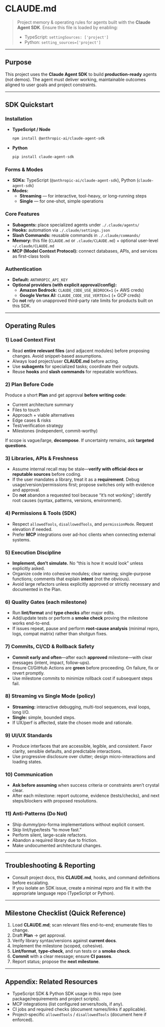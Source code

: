 # CLAUDE.md

> Project memory & operating rules for agents built with the **Claude Agent SDK**.
> Ensure this file is loaded by enabling:
> - TypeScript: `settingSources: ['project']`
> - Python: `setting_sources=['project']`

---

## Purpose

This project uses the **Claude Agent SDK** to build **production-ready** agents (not demos). The agent must deliver working, maintainable outcomes aligned to user goals and project constraints.

---

## SDK Quickstart

### Installation
- **TypeScript / Node**
  ```bash
  npm install @anthropic-ai/claude-agent-sdk
  ```
- **Python**
  ```bash
  pip install claude-agent-sdk
  ```

### Forms & Modes
- **SDKs:** TypeScript (`@anthropic-ai/claude-agent-sdk`), Python (`claude-agent-sdk`)
- **Modes:**  
  - **Streaming** — for interactive, tool-heavy, or long-running steps  
  - **Single** — for one-shot, simple operations

### Core Features
- **Subagents:** place specialized agents under `./.claude/agents/`
- **Hooks:** automation via `./.claude/settings.json`
- **Slash Commands:** reusable commands in `./.claude/commands/`
- **Memory:** this file (`CLAUDE.md` or `.claude/CLAUDE.md`) + optional user-level `~/.claude/CLAUDE.md`
- **MCP (Model Context Protocol):** connect databases, APIs, and services as first-class tools

### Authentication
- **Default:** `ANTHROPIC_API_KEY`
- **Optional providers (with explicit approval/config):**
  - **Amazon Bedrock:** `CLAUDE_CODE_USE_BEDROCK=1` (+ AWS creds)
  - **Google Vertex AI:** `CLAUDE_CODE_USE_VERTEX=1` (+ GCP creds)
- Do **not** rely on unapproved third-party rate limits for products built on this SDK.

---

## Operating Rules

### 1) Load Context First
- Read **entire relevant files** (and adjacent modules) before proposing changes. Avoid snippet-based assumptions.
- Always load project/user **CLAUDE.md** before acting.
- Use **subagents** for specialized tasks; coordinate their outputs.
- Reuse **hooks** and **slash commands** for repeatable workflows.

### 2) Plan Before Code
Produce a short **Plan** and get approval **before writing code**:
- Current architecture summary
- Files to touch
- Approach + viable alternatives
- Edge cases & risks
- Test/verification strategy
- Milestones (independent, commit-worthy)

If scope is vague/large, **decompose**. If uncertainty remains, ask **targeted questions**.

### 3) Libraries, APIs & Freshness
- Assume internal recall may be stale—**verify with official docs or reputable sources** before coding.
- If the user mandates a library, treat it as a **requirement**. Debug usage/version/permissions first; propose switches only with evidence and approval.
- Do **not** abandon a requested tool because “it’s not working”; identify root causes (syntax, patterns, versions, environment).

### 4) Permissions & Tools (SDK)
- Respect `allowedTools`, `disallowedTools`, and `permissionMode`. Request elevation if needed.
- Prefer **MCP** integrations over ad-hoc clients when connecting external systems.

### 5) Execution Discipline
- **Implement, don’t simulate.** No “this is how it would look” unless explicitly asked.
- Organize code into cohesive modules; clear naming; single-purpose functions; comments that explain **intent** (not the obvious).
- Avoid large refactors unless explicitly approved or strictly necessary and documented in the Plan.

### 6) Quality Gates (each milestone)
- Run **lint/format** and **type checks** after major edits.
- Add/update tests or perform a **smoke check** proving the milestone works end-to-end.
- If issues repeat, pause and perform **root-cause analysis** (minimal repro, logs, compat matrix) rather than shotgun fixes.

### 7) Commits, CI/CD & Rollback Safety
- **Commit early and often**—after each **approved** milestone—with clear messages (intent, impact, follow-ups).
- Ensure CI/GitHub Actions are **green** before proceeding. On failure, fix or revert promptly.
- Use milestone commits to minimize rollback cost if subsequent steps fail.

### 8) Streaming vs Single Mode (policy)
- **Streaming:** interactive debugging, multi-tool sequences, eval loops, long I/O.
- **Single:** simple, bounded steps.
- If UX/perf is affected, state the chosen mode and rationale.

### 9) UI/UX Standards
- Produce interfaces that are accessible, legible, and consistent. Favor clarity, sensible defaults, and predictable interactions.
- Use progressive disclosure over clutter; design micro-interactions and loading states.

### 10) Communication
- **Ask before assuming** when success criteria or constraints aren’t crystal clear.
- After each milestone: report outcome, evidence (tests/checks), and next steps/blockers with proposed resolutions.

### 11) Anti-Patterns (Do Not)
- Ship dummy/pro-forma implementations without explicit consent.
- Skip lint/type/tests “to move fast.”
- Perform silent, large-scale refactors.
- Abandon a required library due to friction.
- Make undocumented architectural changes.

---

## Troubleshooting & Reporting

- Consult project docs, this **CLAUDE.md**, hooks, and command definitions before escalating.
- If you isolate an SDK issue, create a minimal repro and file it with the appropriate language repo (TypeScript or Python).

---

## Milestone Checklist (Quick Reference)

1. Load **CLAUDE.md**; scan relevant files end-to-end; enumerate files to change.  
2. Draft **Plan** → get approval.  
3. Verify library syntax/versions against **current docs**.  
4. Implement the milestone (scoped, cohesive).  
5. **Lint/format**, **type-check**, and run tests or a **smoke check**.  
6. **Commit** with a clear message; ensure **CI passes**.  
7. Report status; propose the **next milestone**.

---

## Appendix: Related Resources

- TypeScript SDK & Python SDK usage in this repo (see package/requirements and project scripts).
- MCP integrations (list configured servers/tools, if any).
- CI jobs and required checks (document names/links if applicable).
- Project-specific `allowedTools` / `disallowedTools` (document here if enforced).
